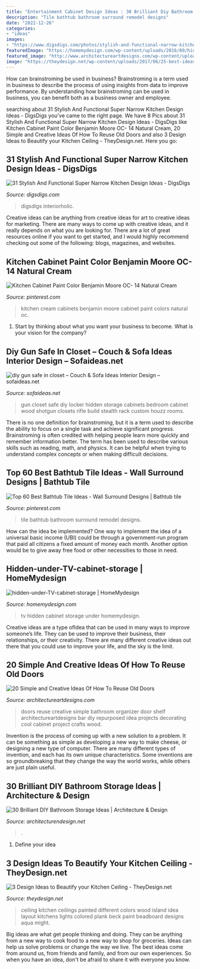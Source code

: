 ```yaml
---
title: "Entertainment Cabinet Design Ideas : 30 Brilliant Diy Bathroom Storage Ideas"
description: "Tile bathtub bathroom surround remodel designs"
date: "2022-12-26"
categories:
- "ideas"
images:
- "https://www.digsdigs.com/photos/stylish-and-functional-narrow-kitchen-design-ideas-11-554x837.jpg"
featuredImage: "https://homemydesign.com/wp-content/uploads/2016/09/hidden-under-TV-cabinet-storage.jpg"
featured_image: "http://www.architectureartdesigns.com/wp-content/uploads/2013/04/ArchitectureArtDesigns-62.jpg"
image: "https://theydesign.net/wp-content/uploads/2017/06/25-best-ideas-about-kitchen-ceilings-on-pinterest-kitchen-regarding-kitchen-ceiling-3-design-ideas-to-beautify-your-kitchen-ceiling.jpg"
---
```



How can brainstroming be used in business?
Brainstroming is a term used in business to describe the process of using insights from data to improve performance. By understanding how brainstroming can be used in business, you can benefit both as a business owner and employee.

	

		
searching about 31 Stylish And Functional Super Narrow Kitchen Design Ideas - DigsDigs you've came to the right page. We have 8 Pics about 31 Stylish And Functional Super Narrow Kitchen Design Ideas - DigsDigs like Kitchen Cabinet Paint Color Benjamin Moore OC- 14 Natural Cream, 20 Simple and Creative Ideas Of How To Reuse Old Doors and also 3 Design Ideas to Beautify your Kitchen Ceiling - TheyDesign.net. Here you go:
		
    
## 31 Stylish And Functional Super Narrow Kitchen Design Ideas - DigsDigs

<img loading=lazy src="https://www.digsdigs.com/photos/stylish-and-functional-narrow-kitchen-design-ideas-11-554x837.jpg" onerror="this.onerror=null;this.src='https://tse4.mm.bing.net/th?id=OIP.FdIlL2ed0uDuA0MeW83pSwHaLM&amp;pid=15.1';" alt="31 Stylish And Functional Super Narrow Kitchen Design Ideas - DigsDigs">

_Source: digsdigs.com_

>digsdigs interiorholic. 

	

Creative ideas can be anything from creative ideas for art to creative ideas for marketing. There are many ways to come up with creative ideas, and it really depends on what you are looking for. There are a lot of great resources online if you want to get started, and I would highly recommend checking out some of the following: blogs, magazines, and websites.

    
## Kitchen Cabinet Paint Color Benjamin Moore OC- 14 Natural Cream

<img loading=lazy src="https://i.pinimg.com/736x/74/f7/21/74f7218dc2ebac4021db19883facd758.jpg" onerror="this.onerror=null;this.src='https://tse4.mm.bing.net/th?id=OIP.29tIqUb74qrrWwF6M0NKCgHaLP&amp;pid=15.1';" alt="Kitchen Cabinet Paint Color Benjamin Moore OC- 14 Natural Cream">

_Source: pinterest.com_

>kitchen cream cabinets benjamin moore cabinet paint colors natural oc. 

	

1) Start by thinking about what you want your business to become. What is your vision for the company?

    
## Diy Gun Safe In Closet – Couch &amp; Sofa Ideas Interior Design – Sofaideas.net

<img loading=lazy src="http://sofaideas.net/wp-content/uploads/2014/12/diy-gun-safe-in-closet.jpg" onerror="this.onerror=null;this.src='https://tse2.mm.bing.net/th?id=OIP.bpC6oPzaN2UuRXlLWxdSygHaJ4&amp;pid=15.1';" alt="diy gun safe in closet – Couch &amp; Sofa Ideas Interior Design – sofaideas.net">

_Source: sofaideas.net_

>gun closet safe diy locker hidden storage cabinets bedroom cabinet wood shotgun closets rifle build stealth rack custom houzz rooms. 

	

There is no one definition for brainstroming, but it is a term used to describe the ability to focus on a single task and achieve significant progress. Brainstroming is often credited with helping people learn more quickly and remember information better. The term has been used to describe various skills such as reading, math, and physics. It can be helpful when trying to understand complex concepts or when making difficult decisions.

    
## Top 60 Best Bathtub Tile Ideas - Wall Surround Designs | Bathtub Tile

<img loading=lazy src="https://i.pinimg.com/736x/80/f0/d9/80f0d94abe183aed9c23df3ecf75da06.jpg" onerror="this.onerror=null;this.src='https://tse2.mm.bing.net/th?id=OIP.3YqKiIPJbokaTZ48wmNLPgAAAA&amp;pid=15.1';" alt="Top 60 Best Bathtub Tile Ideas - Wall Surround Designs | Bathtub tile">

_Source: pinterest.com_

>tile bathtub bathroom surround remodel designs. 

	

How can the idea be implemented?
One way to implement the idea of a universal basic income (UBI) could be through a government-run program that paid all citizens a fixed amount of money each month. Another option would be to give away free food or other necessities to those in need.

    
## Hidden-under-TV-cabinet-storage | HomeMydesign

<img loading=lazy src="https://homemydesign.com/wp-content/uploads/2016/09/hidden-under-TV-cabinet-storage.jpg" onerror="this.onerror=null;this.src='https://tse1.mm.bing.net/th?id=OIP.zBU4pNHClxBRMYXdK_WLwwHaLH&amp;pid=15.1';" alt="hidden-under-TV-cabinet-storage | HomeMydesign">

_Source: homemydesign.com_

>tv hidden cabinet storage under homemydesign. 

	

Creative ideas are a type ofIdea that can be used in many ways to improve someone’s life. They can be used to improve their business, their relationships, or their creativity. There are many different creative ideas out there that you could use to improve your life, and the sky is the limit.

    
## 20 Simple And Creative Ideas Of How To Reuse Old Doors

<img loading=lazy src="http://www.architectureartdesigns.com/wp-content/uploads/2013/04/ArchitectureArtDesigns-62.jpg" onerror="this.onerror=null;this.src='https://tse2.mm.bing.net/th?id=OIP.qFf5KsZxZ5MplHaH0pqJcAHaJ3&amp;pid=15.1';" alt="20 Simple and Creative Ideas Of How To Reuse Old Doors">

_Source: architectureartdesigns.com_

>doors reuse creative simple bathroom organizer door shelf architectureartdesigns bar diy repurposed idea projects decorating cool cabinet project crafts wood. 

	

Invention is the process of coming up with a new solution to a problem. It can be something as simple as developing a new way to make cheese, or designing a new type of computer. There are many different types of invention, and each has its own unique characteristics. Some inventions are so groundbreaking that they change the way the world works, while others are just plain useful.

    
## 30 Brilliant DIY Bathroom Storage Ideas | Architecture &amp; Design

<img loading=lazy src="https://cdn.architecturendesign.net/wp-content/uploads/2014/08/diy-bathroom-storage-ideas-7.jpg" onerror="this.onerror=null;this.src='https://tse1.mm.bing.net/th?id=OIP.SWMV8u34vxFvanTNIgEJhQHaNK&amp;pid=15.1';" alt="30 Brilliant DIY Bathroom Storage Ideas | Architecture &amp; Design">

_Source: architecturendesign.net_

>. 

	

1. Define your idea

    
## 3 Design Ideas To Beautify Your Kitchen Ceiling - TheyDesign.net

<img loading=lazy src="https://theydesign.net/wp-content/uploads/2017/06/25-best-ideas-about-kitchen-ceilings-on-pinterest-kitchen-regarding-kitchen-ceiling-3-design-ideas-to-beautify-your-kitchen-ceiling.jpg" onerror="this.onerror=null;this.src='https://tse2.mm.bing.net/th?id=OIP.2_7Ot2AedHKFU_f6biAV0wHaLR&amp;pid=15.1';" alt="3 Design Ideas to Beautify your Kitchen Ceiling - TheyDesign.net">

_Source: theydesign.net_

>ceiling kitchen ceilings painted different colors wood island idea layout kitchens lights colored plank beck paint beadboard designs aqua might. 

	

Big ideas are what get people thinking and doing. They can be anything from a new way to cook food to a new way to shop for groceries. Ideas can help us solve problems or change the way we live. The best ideas come from around us, from friends and family, and from our own experiences. So when you have an idea, don't be afraid to share it with everyone you know.


